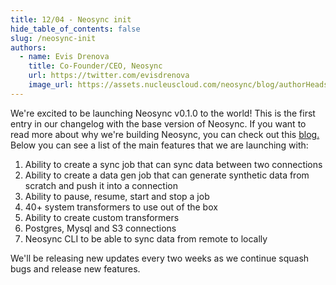 ```yaml
---
title: 12/04 - Neosync init
hide_table_of_contents: false
slug: /neosync-init
authors:
  - name: Evis Drenova
    title: Co-Founder/CEO, Neosync
    url: https://twitter.com/evisdrenova
    image_url: https://assets.nucleuscloud.com/neosync/blog/authorHeadshots/evis.png
---
```


We're excited to be launching Neosync v0.1.0 to the world! This is the first entry in our changelog with the base version of Neosync. If you want to read more about why we're building Neosync, you can check out this [blog.](https://www.neosync.dev/blog/introducing-neosync) Below you can see a list of the main features that we are launching with:

1. Ability to create a sync job that can sync data between two connections
2. Ability to create a data gen job that can generate synthetic data from scratch and push it into a connection
3. Ability to pause, resume, start and stop a job
4. 40+ system transformers to use out of the box
5. Ability to create custom transformers
6. Postgres, Mysql and S3 connections
7. Neosync CLI to be able to sync data from remote to locally

We'll be releasing new updates every two weeks as we continue squash bugs and release new features.
